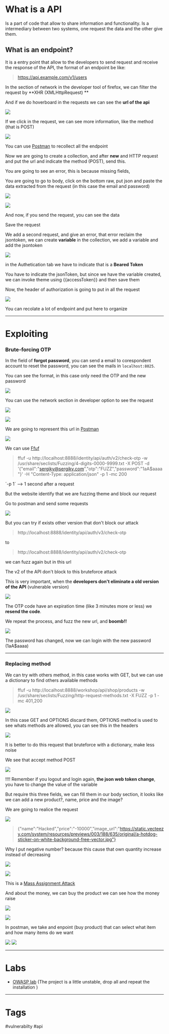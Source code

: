 
# What is a API

Is a part of code that allow to share information and functionality. Is a intermediary between two systems, one request the data and the other give them.

## What is an endpoint?

It is a entry point that allow to the developers to send request and receive the response of the API, the format of an endpoint be like:

> https://api.example.com/v1/users

In the section of network in the developer tool of firefox, we can filter the request by **XHR (XMLHttpRequest) **

And if we do hoverboard in the requests we can see the **url of the api**

![](../../Images/Pasted%20image%2020230818182428.png)

If we click in the request, we can see more information, like the method (that is POST)

![](../../Images/Pasted%20image%2020230818182644.png)

You can use [Postman](../../Tools/API/Postman.md) to recollect all the endpoint

Now we are going to create a collection, and after **new** and HTTP request and put the url and indicate the method (POST), send this.

You are going to see an error, this is because missing fields,

You are going to go to body, click on the bottom raw, put json  and paste the data extracted from the request (in this case the email and password)

![](../../Images/Pasted%20image%2020230818190247.png)

![](../../Images/Pasted%20image%2020230818190307.png)

And now, if you send the request, you can see the data

Save the request

We add a second request, and give an error, that error reclaim the jsontoken, we can create **variable** in the collection, we add a variable and add the jsontoken

![](../../Images/Pasted%20image%2020230818191143.png)

in the Authetication tab we have to indicate that is a **Beared Token**

You have to indicate the jsonToken, but since we have the variable created, we can invoke theme using {{accessToken}} and then save them

Now, the header of authorization is going to put in all the request

![](../../Images/Pasted%20image%2020230818191553.png)

You can recolate a lot of endpoint and put here to organize 

---

# Exploiting

### Brute-forcing OTP 

In the field of **forgot password**, you can send a email to corespondent account to reset the password, you can see the mails in `localhost:8025`.

You can see the format, in this case only need the OTP and the new password

![](../../Images/Pasted%20image%2020230818202651.png)

You can use the network section in developer option to see the request

![](../../Images/Pasted%20image%2020230818203101.png)

![](../../Images/Pasted%20image%2020230818203211.png)

We are going to represent this url in [Postman](../../Tools/API/Postman.md)

![](../../Images/Pasted%20image%2020230818203403.png)

We can use [Ffuf](../../Tools/Enumeration/Ffuf.md)

> ffuf -u http://localhost:8888/identity/api/auth/v2/check-otp -w /usr/share/seclists/Fuzzing/4-digits-0000-9999.txt -X POST -d '{"email":"sergiky@sergiky.com","otp":"FUZZ","password":"1aA$aaaa"}' -H "Content-Type: application/json" -p 1 -mc 200

´-p 1´ --> 1 second after a request

But the website identify that we are fuzzing theme and block our request

Go to postman and send some requests

![](../../Images/Pasted%20image%2020230818204327.png)

But you can try if exists other version that don't block our attack

> http://localhost:8888/identity/api/auth/v3/check-otp

to

> http://localhost:8888/identity/api/auth/v2/check-otp

we can fuzz again but in this url

The v2 of the API don't block to this bruteforce attack

This is very important, when the **developers don't eliminate a old version of the API** (vulnerable version)

![](../../Images/Pasted%20image%2020230818204639.png)

The OTP code have an expiration time (like 3 minutes more or less) we **resend the code**.

We repeat the process, and fuzz the new url, and **boomb!!**

![](../../Images/Pasted%20image%2020230818205745.png)

The password has changed, now we can login with the new password (1aA$aaaa)

----

### Replacing method

We can try with others method, in this case works with GET, but we can use a dictionary to find others available methods

> ffuf -u http://localhost:8888/workshop/api/shop/products -w /usr/share/seclists/Fuzzing/http-request-methods.txt -X FUZZ -p 1 -mc 401,200

![](../../Images/Pasted%20image%2020230819004702.png)

In this case GET and OPTIONS discard them, OPTIONS method is used to see whats methods are allowed, you can see this in the headers

![](../../Images/Pasted%20image%2020230819004911.png)

It is better to do this request that bruteforce with a dictionary, make less noise

We see that accept method POST

![](../../Images/Pasted%20image%2020230819005152.png)

!!!! Remember if you logout and login again, **the json web token change**, you have to change the value of the variable

But require this three fields, we can fill them in our body section, it looks like we can add a new product?, name, price and the image?

We are going to realice the request

![](../../Images/Pasted%20image%2020230819005958.png)

> {"name":"Hacked","price":"-10000","image_url":"https://static.vecteezy.com/system/resources/previews/003/188/635/original/a-hotdog-sticker-on-white-background-free-vector.jpg"}

Why I put negative number? because this cause that own quantity increase instead of decreasing

![](../../Images/Pasted%20image%2020230819010347.png)

![](../../Images/Pasted%20image%2020230819010356.png)

This is a [Mass Assignment Attack](../Mass%20Assignment%20Attack/Mass%20Assignment%20Attack.md) 

And about the money, we can buy the product we can see how the money raise

![](../../Images/Pasted%20image%2020230819010622.png)

![](../../Images/Pasted%20image%2020230819010754.png)

In postman, we take and enpoint (buy product) that can select what item and how many items do we want

![](../../Images/Pasted%20image%2020230819011002.png)
![](../../Images/Pasted%20image%2020230819011011.png)



---

# Labs

- [OWASP lab](https://github.com/OWASP/crAPI) (The project is a little unstable, drop all and repeat the installation )

---

# Tags

#vulnerabilty  #api